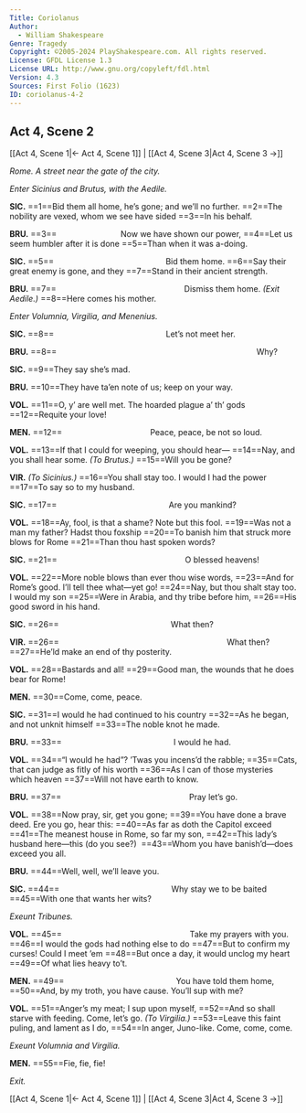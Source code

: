 ```yaml
---
Title: Coriolanus
Author: 
  - William Shakespeare
Genre: Tragedy
Copyright: ©2005-2024 PlayShakespeare.com. All rights reserved.
License: GFDL License 1.3
License URL: http://www.gnu.org/copyleft/fdl.html
Version: 4.3
Sources: First Folio (1623)
ID: coriolanus-4-2
---
```


## Act 4, Scene 2
[[Act 4, Scene 1|← Act 4, Scene 1]] | [[Act 4, Scene 3|Act 4, Scene 3 →]]

*Rome. A street near the gate of the city.*

*Enter Sicinius and Brutus, with the Aedile.*

**SIC.**
==1==Bid them all home, he’s gone; and we’ll no further.
==2==The nobility are vexed, whom we see have sided
==3==In his behalf.

**BRU.**
==3==        Now we have shown our power,
==4==Let us seem humbler after it is done
==5==Than when it was a-doing.

**SIC.**
==5==              Bid them home.
==6==Say their great enemy is gone, and they
==7==Stand in their ancient strength.

**BRU.**
==7==                Dismiss them home.
*(Exit Aedile.)*
==8==Here comes his mother.

*Enter Volumnia, Virgilia, and Menenius.*

**SIC.**
==8==              Let’s not meet her.

**BRU.**
==8==                         Why?

**SIC.**
==9==They say she’s mad.

**BRU.**
==10==They have ta’en note of us; keep on your way.

**VOL.**
==11==O, y’ are well met. The hoarded plague a’ th’ gods
==12==Requite your love!

**MEN.**
==12==           Peace, peace, be not so loud.

**VOL.**
==13==If that I could for weeping, you should hear⁠—
==14==Nay, and you shall hear some.
*(To Brutus.)*
==15==Will you be gone?

**VIR.**
*(To Sicinius.)*
==16==You shall stay too. I would I had the power
==17==To say so to my husband.

**SIC.**
==17==              Are you mankind?

**VOL.**
==18==Ay, fool, is that a shame? Note but this fool.
==19==Was not a man my father? Hadst thou foxship
==20==To banish him that struck more blows for Rome
==21==Than thou hast spoken words?

**SIC.**
==21==                O blessed heavens!

**VOL.**
==22==More noble blows than ever thou wise words,
==23==And for Rome’s good. I’ll tell thee what—yet go!
==24==Nay, but thou shalt stay too. I would my son
==25==Were in Arabia, and thy tribe before him,
==26==His good sword in his hand.

**SIC.**
==26==              What then?

**VIR.**
==26==                     What then?
==27==He’ld make an end of thy posterity.

**VOL.**
==28==Bastards and all!
==29==Good man, the wounds that he does bear for Rome!

**MEN.**
==30==Come, come, peace.

**SIC.**
==31==I would he had continued to his country
==32==As he began, and not unknit himself
==33==The noble knot he made.

**BRU.**
==33==              I would he had.

**VOL.**
==34==“I would he had”? ’Twas you incens’d the rabble;
==35==Cats, that can judge as fitly of his worth
==36==As I can of those mysteries which heaven
==37==Will not have earth to know.

**BRU.**
==37==                Pray let’s go.

**VOL.**
==38==Now pray, sir, get you gone;
==39==You have done a brave deed. Ere you go, hear this:
==40==As far as doth the Capitol exceed
==41==The meanest house in Rome, so far my son,
==42==This lady’s husband here—this (do you see?) 
==43==Whom you have banish’d—does exceed you all.

**BRU.**
==44==Well, well, we’ll leave you.

**SIC.**
==44==              Why stay we to be baited
==45==With one that wants her wits?

*Exeunt Tribunes.*

**VOL.**
==45==                Take my prayers with you.
==46==I would the gods had nothing else to do
==47==But to confirm my curses! Could I meet ’em
==48==But once a day, it would unclog my heart
==49==Of what lies heavy to’t.

**MEN.**
==49==              You have told them home,
==50==And, by my troth, you have cause. You’ll sup with me?

**VOL.**
==51==Anger’s my meat; I sup upon myself,
==52==And so shall starve with feeding. Come, let’s go.
*(To Virgilia.)*
==53==Leave this faint puling, and lament as I do,
==54==In anger, Juno-like. Come, come, come.

*Exeunt Volumnia and Virgilia.*

**MEN.**
==55==Fie, fie, fie!

*Exit.*

[[Act 4, Scene 1|← Act 4, Scene 1]] | [[Act 4, Scene 3|Act 4, Scene 3 →]]